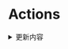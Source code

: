 # Actions


<details> 
    <summary>更新内容</summary>

- [QiuChenly/QQFlacMusicDownloader](https://github.com/QiuChenly/QQFlacMusicDownloader) (Updated: bbd75f20b16d3dbaec8d5f35526b43a213dc6cfb)

</details>
